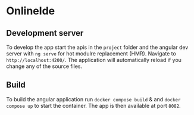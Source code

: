 # OnlineIde

## Development server

To develop the app start the apis in the `project` folder and the angular dev server with `ng serve` for hot modulre replacement (HMR). Navigate to `http://localhost:4200/`. The application will automatically reload if you change any of the source files.

## Build

To build the angular application run `docker compose build` & and `docker compose up` to start the container. The app is then available at port `8082`.
